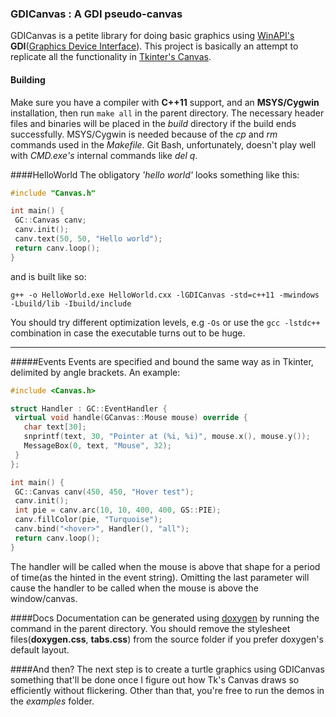 ### GDICanvas : A GDI pseudo-canvas
GDICanvas is a petite library for doing basic graphics using  [WinAPI's](http://msdn.microsoft.com/en-us/library/ff818516.aspx) **GDI**([Graphics Device Interface](http://msdn.microsoft.com/en-us/library/windows/desktop/dd145203.aspx)).
This project is basically an attempt to replicate all the functionality in [Tkinter's Canvas](http://www.effbot.org/tkinterbook/canvas.htm).

#### Building

Make sure you have a compiler with **C++11** support, and an **MSYS/Cygwin** installation,
then run `make all` in the parent directory.
The necessary header files and binaries will be placed in the *build*
directory if the build ends successfully.
MSYS/Cygwin is needed because of the *cp* and *rm* commands used in the *Makefile*.
Git Bash, unfortunately, doesn't play well with *CMD.exe's* internal commands like *del q*.

####HelloWorld
The obligatory *'hello world'* looks something like this:

```C++
#include "Canvas.h"

int main() {
 GC::Canvas canv;
 canv.init();
 canv.text(50, 50, "Hello world");
 return canv.loop();
}
```

and is built like so:

    g++ -o HelloWorld.exe HelloWorld.cxx -lGDICanvas -std=c++11 -mwindows -Lbuild/lib -Ibuild/include

You should try different optimization levels, e.g `-Os` or use the `gcc -lstdc++`
combination in case the executable turns out to be huge.

_____

#####Events
Events are specified and bound the same way as in Tkinter, delimited by angle
brackets. An example:

```C++
#include <Canvas.h>

struct Handler : GC::EventHandler {
 virtual void handle(GCanvas::Mouse mouse) override {
   char text[30];
   snprintf(text, 30, "Pointer at (%i, %i)", mouse.x(), mouse.y());
   MessageBox(0, text, "Mouse", 32);
 }
};

int main() {
 GC::Canvas canv(450, 450, "Hover test");
 canv.init();
 int pie = canv.arc(10, 10, 400, 400, GS::PIE);
 canv.fillColor(pie, "Turquoise");
 canv.bind("<hover>", Handler(), "all");
 return canv.loop();
}

```

The handler will be called when the mouse is above that shape for a period of
time(as the hinted in the event string). Omitting the last parameter will cause
the handler to be called when the mouse is above the window/canvas.

####Docs
Documentation can be generated using [doxygen](http://www.doxygen.org/index.html)
by running the command in the parent directory.
You should remove the stylesheet files(**doxygen.css**, **tabs.css**) from the
source folder if you prefer doxygen's default layout.

####And then?
The next step is to create a turtle graphics using GDICanvas something that'll be
done once I figure out how Tk's Canvas draws so efficiently without flickering.
Other than that, you're free to run the demos in the *examples* folder.


